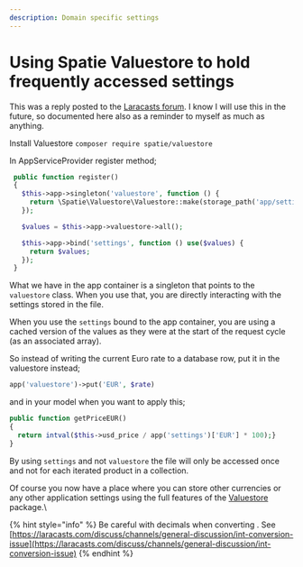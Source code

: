 ```yaml
---
description: Domain specific settings
---
```


# Using Spatie Valuestore to hold frequently accessed settings

This was a reply posted to the [Laracasts forum](https://laracasts.com/discuss/channels/tips/code-review-idea-to-solve-problem).  I know I will use this in the future, so documented here also as a reminder to myself as much as anything.

Install Valuestore `composer require spatie/valuestore`

In AppServiceProvider register method;

```php
 public function register()
 {
   $this->app->singleton('valuestore', function () {
     return \Spatie\Valuestore\Valuestore::make(storage_path('app/settings.json'));
   });

   $values = $this->app->valuestore->all();

   $this->app->bind('settings', function () use($values) {
     return $values;
   });
 }
```

What we have in the app container is a singleton that points to the `valuestore` class.  When you use that, you are directly interacting with the settings stored in the file.

When you use the `settings` bound to the app container, you are using a cached version of the values as they were at the start of the request cycle (as an associated array).

So instead of writing the current Euro rate to a database row, put it in the valuestore instead;

```php
app('valuestore')->put('EUR', $rate)
```

and in your model when you want to apply this;

```php
public function getPriceEUR()
{
  return intval($this->usd_price / app('settings')['EUR'] * 100);}
}
```

By using `settings` and not `valuestore` the file will only be accessed once and not for each iterated product in a collection.

Of course you now have a place where you can store other currencies or any other application settings using the full features of the [Valuestore](https://github.com/spatie/valuestore) package.\


{% hint style="info" %}
Be careful with decimals when converting . See [https://laracasts.com/discuss/channels/general-discussion/int-conversion-issue](https://laracasts.com/discuss/channels/general-discussion/int-conversion-issue)
{% endhint %}
